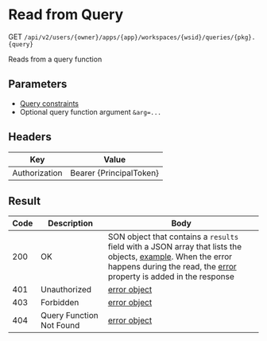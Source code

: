 # Read from Query
GET `/api/v2/users/{owner}/apps/{app}/workspaces/{wsid}/queries/{pkg}.{query}`

Reads from a query function

## Parameters
- [Query constraints](query-constraints.md)
- Optional query function argument `&arg=...`

## Headers
| Key | Value |
| --- | --- |
| Authorization | Bearer {PrincipalToken} |

## Result
| Code | Description | Body |
| --- | --- | --- |
| 200 | OK | SON object that contains a `results` field with a JSON array that lists the objects, [example](query-constraints.md#response). When the error happens during the read, the [error](README.md#errors) property is added in the response |
| 401 | Unauthorized | [error object](README.md#errors) |
| 403 | Forbidden | [error object](README.md#errors) |
| 404 | Query Function Not Found | [error object](README.md#errors) |


